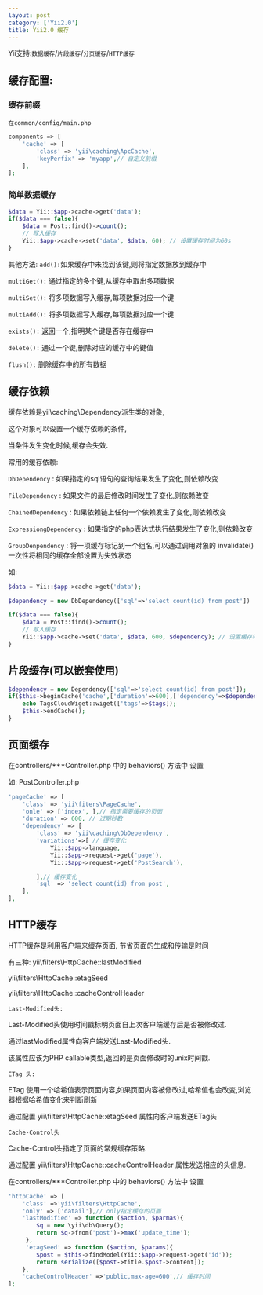 ```yaml
---
layout: post
category: ['Yii2.0']
title: Yii2.0 缓存
---
```

Yii支持:`数据缓存`/`片段缓存`/`分页缓存`/`HTTP缓存`

## 缓存配置:

### 缓存前缀
`在common/config/main.php`
```php
components => [
	'cache' => [
		'class' => 'yii\caching\ApcCache',
		'keyPerfix' => 'myapp',// 自定义前缀
	],
];
```
### 简单数据缓存
```php
$data = Yii::$app->cache->get('data');
if($data === false){
	$data = Post::find()->count();
	// 写入缓存
	Yii::$app->cache->set('data', $data, 60); // 设置缓存时间为60s
}

```
其他方法:
`add():`如果缓存中未找到该键,则将指定数据放到缓存中


`multiGet():` 通过指定的多个键,从缓存中取出多项数据

`multiSet():` 将多项数据写入缓存,每项数据对应一个键

`multiAdd():` 将多项数据写入缓存,每项数据对应一个键


`exists():` 返回一个,指明某个键是否存在缓存中

`delete():` 通过一个键,删除对应的缓存中的键值

`flush():` 删除缓存中的所有数据

## 缓存依赖
缓存依赖是yii\caching\Dependency派生类的对象,

这个对象可以设置一个缓存依赖的条件,

当条件发生变化时候,缓存会失效.

常用的缓存依赖:

`DbDependency` : 如果指定的sql语句的查询结果发生了变化,则依赖改变

`FileDependency` : 如果文件的最后修改时间发生了变化,则依赖改变

`ChainedDependency` : 如果依赖链上任何一个依赖发生了变化,则依赖改变

`ExpressiongDependency` : 如果指定的php表达式执行结果发生了变化,则依赖改变

`GroupDenpendency` : 将一项缓存标记到一个组名,可以通过调用对象的 invalidate() 一次性将相同的缓存全部设置为失效状态


如:

```php
$data = Yii::$app->cache->get('data');

$dependency = new DbDependency(['sql'=>'select count(id) from post'])

if($data === false){
	$data = Post::find()->count();
	// 写入缓存
	Yii::$app->cache->set('data', $data, 600, $dependency); // 设置缓存时间为60s
}

```
## 片段缓存(可以嵌套使用)
```php
$dependency = new Dependency(['sql'=>'select count(id) from post']);
if($this->beginCache('cache',['duration'=>600],['dependency'=>$dependency])){
	echo TagsCloudWiget::wiget(['tags'=>$tags]);
	$this->endCache();
}
```
## 页面缓存
在controllers/***Controller.php 中的 behaviors() 方法中 设置

如: PostController.php
```php
'pageCache' => [
	'class' => 'yii\fiters\PageCache',
	'onle' => ['index', ],// 指定需要缓存的页面
	'duration' => 600, // 过期秒数
	'dependency' => [
		'class' => 'yii\caching\DbDependency',
		'variations'=>[ // 缓存变化
			Yii::$app->language,
			Yii::$app->request->get('page'),
			Yii::$app->request->get('PostSearch'),

		],// 缓存变化
		'sql' => 'select count(id) from post',
	],
],
```

## HTTP缓存
HTTP缓存是利用客户端来缓存页面, 节省页面的生成和传输是时间

有三种:
yii\filters\HttpCache::lastModified

yii\filters\HttpCache::etagSeed

yii\filters\HttpCache::cacheControlHeader

`Last-Modified头:`

Last-Modified头使用时间戳标明页面自上次客户端缓存后是否被修改过.

通过lastModified属性向客户端发送Last-Modified头.

该属性应该为PHP callable类型,返回的是页面修改时的unix时间戳.

`ETag 头:`

ETag 使用一个哈希值表示页面内容,如果页面内容被修改过,哈希值也会改变,浏览器根据哈希值变化来判断刷新

通过配置 yii\filters\HttpCache::etagSeed 属性向客户端发送ETag头

`Cache-Control头`

Cache-Control头指定了页面的常规缓存策略.

通过配置 yii\filters\HttpCache::cacheControlHeader 属性发送相应的头信息.

在controllers/***Controller.php 中的 behaviors() 方法中 设置
```php
'httpCache' => [
	'class' =>'yii\filters\HttpCache',
	'only' => ['datail'],// only指定缓存的页面
	'lastModified' => function ($action, $parmas){
		$q = new \yii\db\Query();
		return $q->from('post')->max('update_time');
	 },
	 'etagSeed' => function ($action, $params){
	 	$post = $this->findModel(Yii::$app->request->get('id'));
	 	return serialize([$post->title.$post->content]);
	},
	'cacheControlHeader' =>'public,max-age=600',// 缓存时间
];
```
